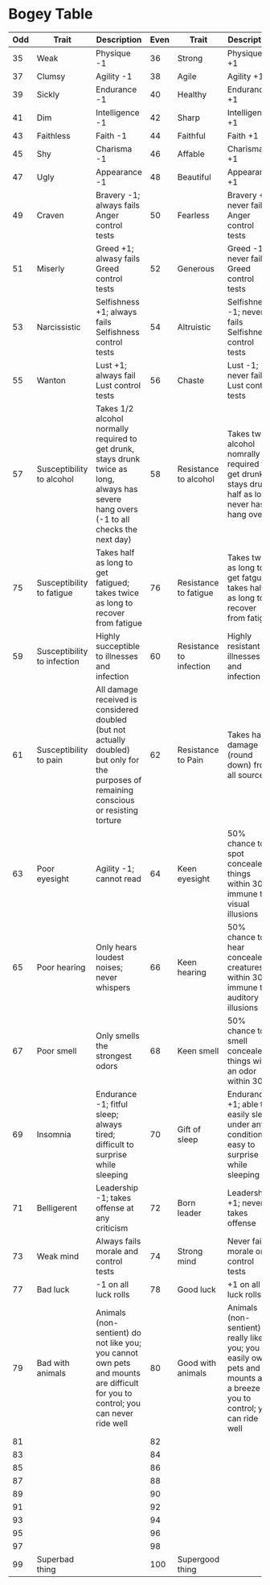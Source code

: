 # Bogey Table

Odd|Trait|Description|Even|Trait|Description
-|-|-|-|-|-
35 | Weak           | Physique -1               | 36 | Strong           | Physique +1
37 | Clumsy         | Agility -1                | 38 | Agile            | Agility +1
39 | Sickly         | Endurance -1              | 40 | Healthy          | Endurance +1
41 | Dim            | Intelligence -1           | 42 | Sharp            | Intelligence +1
43 | Faithless      | Faith -1                  | 44 | Faithful         | Faith +1
45 | Shy            | Charisma -1               | 46 | Affable          | Charisma +1
47 | Ugly           | Appearance -1             | 48 | Beautiful        | Appearance +1
49 | Craven         | Bravery -1; always fails Anger control tests                | 50 | Fearless         | Bravery +1; never fails Anger control tests
51 | Miserly        | Greed +1; alwasy fails Greed control tests                  | 52 | Generous         | Greed -1; never fails Greed control tests
53 | Narcissistic   | Selfishness +1; always fails Selfishness control tests            | 54 | Altruistic       | Selfishness -1; never fails Selfishness control tests
55 | Wanton         | Lust +1; always fail Lust control tests | 56 | Chaste           | Lust -1; never fails Lust control tests
57 | Susceptibility to alcohol | Takes 1/2 alcohol normally required to get drunk, stays drunk twice as long, always has severe hang overs (-1 to all checks the next day) | 58 | Resistance to alcohol | Takes twice alcohol nomrally required to get drunk, stays drunk half as long, never has hang overs
75 | Susceptibility to fatigue | Takes half as long to get fatigued; takes twice as long to recover from fatigue | 76 | Resistance to fatigue | Takes twice as long to get fatgued; takes half as long to recover from fatigue
59 | Susceptibility to infection | Highly succeptible to illnesses and infection | 60 | Resistance to infection | Highly resistant to illnesses and infection
61 | Susceptibility to pain | All damage received is considered doubled (but not actually doubled) but only for the purposes of remaining conscious or resisting torture | 62 | Resistance to Pain | Takes half damage (round down) from all sources
63 | Poor eyesight | Agility -1; cannot read | 64 | Keen eyesight | 50% chance to spot concealed things within 30 ft; immune to visual illusions
65 | Poor hearing | Only hears loudest noises; never whispers | 66 | Keen hearing | 50% chance to hear concealed creatures within 30 ft; immune to auditory illusions
67 | Poor smell | Only smells the strongest odors | 68 | Keen smell | 50% chance to smell concealed things with an odor within 30 ft
69 | Insomnia | Endurance -1; fitful sleep; always tired; difficult to surprise while sleeping | 70 | Gift of sleep | Endurance +1; able to easily sleep under any conditions; easy to surprise while sleeping
71 | Belligerent | Leadership -1; takes offense at any criticism | 72 | Born leader | Leadership +1; never takes offense
73 | Weak mind | Always fails morale and control tests | 74 | Strong mind | Never fails morale or control tests
77 | Bad luck | -1 on all luck rolls | 78 | Good luck | +1 on all luck rolls
79 | Bad with animals | Animals (non-sentient) do not like you; you cannot own pets and mounts are difficult for you to control; you can never ride well | 80 | Good with animals | Animals (non-sentient) really like you; you easily own pets and mounts are a breeze for you to control; you can ride well
81 |  |  | 82 |  |
83 |  |  | 84 |  |
85 |  |  | 86 |  |
87 |  |  | 88 |  |
89 |  |  | 90 |  |
91 |  |  | 92 |  |
93 |  |  | 94 |  |
95 |  |  | 96 |  |
97 |  |  | 98 |  |
99 | Superbad thing |  | 100 | Supergood thing |

